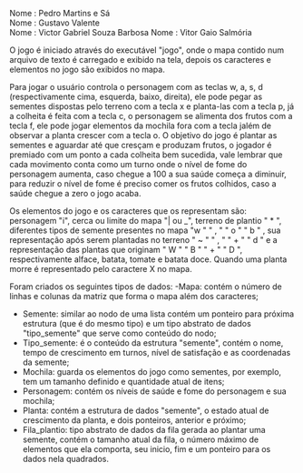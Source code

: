 Nome : Pedro Martins e Sá			
Nome : Gustavo Valente  				
Nome : Victor Gabriel Souza Barbosa	
Nome : Vitor Gaio Salmória


O jogo é iniciado através do executável "jogo", onde o mapa contido num arquivo de texto é carregado e exibido na 
tela, depois os caracteres e elementos no jogo são exibidos no mapa.

Para jogar o usuário controla o personagem com as teclas w, a, s, d (respectivamente cima, esquerda, baixo, direita),
ele pode pegar as sementes dispostas pelo terreno com a tecla x e planta-las com a tecla p, já a colheita é feita 
com a tecla c, o personagem se alimenta dos frutos com a tecla f, ele pode jogar elementos da mochila fora com a 
tecla jalém de observar a planta crescer com a tecla o. O objetivo do jogo é plantar as sementes e aguardar até que
cresçam e produzam frutos, o jogador é premiado com um ponto a cada colheita bem sucedida, vale lembrar que cada 
movimento conta como um turno onde o nível de fome do personagem aumenta, caso chegue a 100 a sua saúde começa a 
diminuir, para reduzir o nível de fome é preciso comer os frutos colhidos, caso a saúde chegue a zero o jogo acaba. 

Os elementos do jogo e os caracteres que os representam são: personagem "i", cerca ou limite do mapa "| ou _", terreno
de plantio " * ", diferentes tipos de semente presentes no mapa "w " " , " " o " " b "  , sua representação após 
serem plantadas no terreno " ~ " " , " " + " " d " e a representação das plantas que originam " W " " B " " + " " D ",
respectivamente alface,  batata, tomate e batata doce. Quando uma planta morre é representado pelo caractere X no 
mapa.

Foram criados os seguintes tipos de dados:
-Mapa: contém o número de linhas e colunas da matriz que forma o mapa além dos caracteres;
- Semente: similar ao nodo de uma lista contém um ponteiro para próxima estrutura (que é do mesmo tipo) e um tipo
abstrato de dados "tipo_semente" que serve como conteúdo do nodo;
- Tipo_semente: é o conteúdo da estrutura "semente", contém o nome, tempo de crescimento em turnos, nível de 
satisfação e as coordenadas da semente;
- Mochila: guarda os elementos do jogo como sementes, por exemplo, tem um tamanho definido e quantidade atual de 
itens;
- Personagem: contém os níveis de saúde e fome do personagem e sua mochila;
- Planta: contém a estrutura de dados "semente", o estado atual  de crescimento da planta, e dois ponteiros, anterior
e próximo;
- Fila_plantio: tipo abstrato de dados da fila gerada ao plantar uma semente, contém o tamanho atual da fila, o número
máximo de elementos que ela comporta, seu inicio, fim e um ponteiro para os dados nela quadrados.


